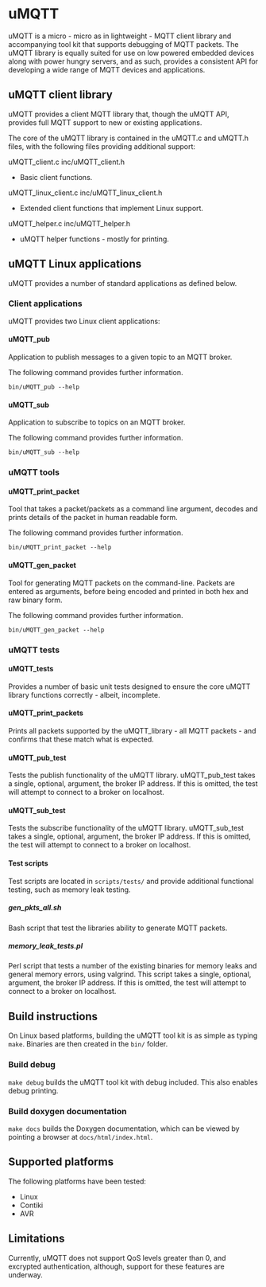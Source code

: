 # uMQTT
uMQTT is a micro - micro as in lightweight - MQTT client library and accompanying tool kit that supports debugging of MQTT packets. The uMQTT library is equally suited for use on low powered embedded devices along with power hungry servers, and as such, provides a consistent API for developing a wide range of MQTT devices and applications.

## uMQTT client library
uMQTT provides a client MQTT library that, though the uMQTT API, provides full MQTT support to new or existing applications.

The core of the uMQTT library is contained in the uMQTT.c and uMQTT.h files, with the following files providing additional support:

uMQTT_client.c inc/uMQTT_client.h

* Basic client functions.

uMQTT_linux_client.c inc/uMQTT_linux_client.h

* Extended client functions that implement Linux support.

uMQTT_helper.c inc/uMQTT_helper.h

* uMQTT helper functions - mostly for printing.

## uMQTT Linux applications

uMQTT provides a number of standard applications as defined below.

### Client applications

uMQTT provides two Linux client applications:

#### uMQTT_pub

Application to publish messages to a given topic to an MQTT broker.

The following command provides further information.
```
bin/uMQTT_pub --help
```

#### uMQTT_sub

Application to subscribe to topics on an MQTT broker.


The following command provides further information.
```
bin/uMQTT_sub --help
```

### uMQTT tools

#### uMQTT_print_packet
Tool that takes a packet/packets as a command line argument, decodes and prints details of the packet in human readable form.

The following command provides further information.
```
bin/uMQTT_print_packet --help
```

#### uMQTT_gen_packet
Tool for generating MQTT packets on the command-line. Packets are entered as arguments, before being encoded and printed in both hex and raw binary form.

The following command provides further information.
```
bin/uMQTT_gen_packet --help
```

### uMQTT tests

#### uMQTT_tests
Provides a number of basic unit tests designed to ensure the core uMQTT library functions correctly - albeit, incomplete.

#### uMQTT_print_packets
Prints all packets supported by the uMQTT_library - all MQTT packets - and confirms that these match what is expected.

#### uMQTT_pub_test
Tests the publish functionality of the uMQTT library. uMQTT_pub_test takes a single, optional, argument, the broker IP address. If this is omitted, the test will attempt to connect to a broker on localhost.

#### uMQTT_sub_test
Tests the subscribe functionality of the uMQTT library. uMQTT_sub_test takes a single, optional, argument, the broker IP address. If this is omitted, the test will attempt to connect to a broker on localhost.

#### Test scripts
Test scripts are located in ```scripts/tests/``` and provide additional functional testing, such as memory leak testing.

##### gen_pkts_all.sh
Bash script that test the libraries ability to generate MQTT packets.

##### memory_leak_tests.pl
Perl script that tests a number of the existing binaries for memory leaks and general memory errors, using valgrind. This script takes a single, optional, argument, the broker IP address. If this is omitted, the test will attempt to connect to a broker on localhost.

## Build instructions

On Linux based platforms, building the uMQTT tool kit is as simple as typing ```make```. Binaries are then created in the ```bin/``` folder.

### Build debug
```make debug``` builds the uMQTT tool kit with debug included. This also enables debug printing.

### Build doxygen documentation
```make docs``` builds the Doxygen documentation, which can be viewed by pointing a browser at ```docs/html/index.html```.

## Supported platforms
The following platforms have been tested:

* Linux
* Contiki
* AVR

## Limitations

Currently, uMQTT does not support QoS levels greater than 0, and excrypted authentication, although, support for these features are underway.
